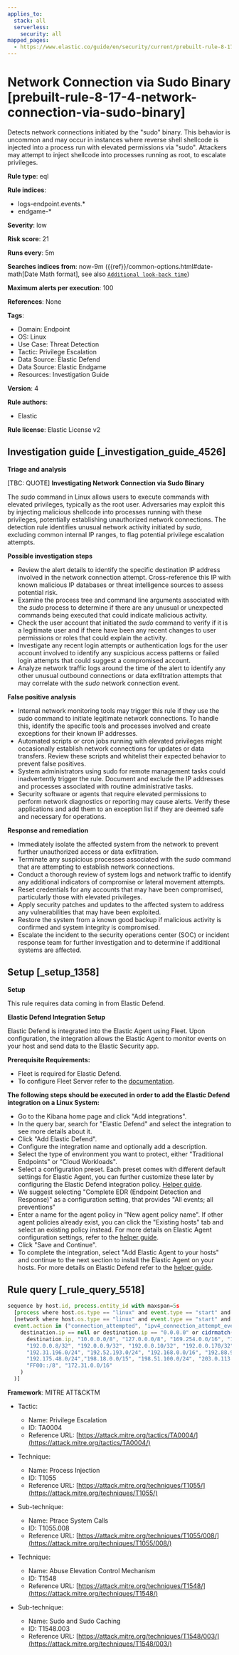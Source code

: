 ```yaml
---
applies_to:
  stack: all
  serverless:
    security: all
mapped_pages:
  - https://www.elastic.co/guide/en/security/current/prebuilt-rule-8-17-4-network-connection-via-sudo-binary.html
---
```


# Network Connection via Sudo Binary [prebuilt-rule-8-17-4-network-connection-via-sudo-binary]

Detects network connections initiated by the "sudo" binary. This behavior is uncommon and may occur in instances where reverse shell shellcode is injected into a process run with elevated permissions via "sudo". Attackers may attempt to inject shellcode into processes running as root, to escalate privileges.

**Rule type**: eql

**Rule indices**:

* logs-endpoint.events.*
* endgame-*

**Severity**: low

**Risk score**: 21

**Runs every**: 5m

**Searches indices from**: now-9m ({{ref}}/common-options.html#date-math[Date Math format], see also [`Additional look-back time`](docs-content://solutions/security/detect-and-alert/create-detection-rule.md#rule-schedule))

**Maximum alerts per execution**: 100

**References**: None

**Tags**:

* Domain: Endpoint
* OS: Linux
* Use Case: Threat Detection
* Tactic: Privilege Escalation
* Data Source: Elastic Defend
* Data Source: Elastic Endgame
* Resources: Investigation Guide

**Version**: 4

**Rule authors**:

* Elastic

**Rule license**: Elastic License v2

## Investigation guide [_investigation_guide_4526]

**Triage and analysis**

[TBC: QUOTE]
**Investigating Network Connection via Sudo Binary**

The *sudo* command in Linux allows users to execute commands with elevated privileges, typically as the root user. Adversaries may exploit this by injecting malicious shellcode into processes running with these privileges, potentially establishing unauthorized network connections. The detection rule identifies unusual network activity initiated by *sudo*, excluding common internal IP ranges, to flag potential privilege escalation attempts.

**Possible investigation steps**

* Review the alert details to identify the specific destination IP address involved in the network connection attempt. Cross-reference this IP with known malicious IP databases or threat intelligence sources to assess potential risk.
* Examine the process tree and command line arguments associated with the *sudo* process to determine if there are any unusual or unexpected commands being executed that could indicate malicious activity.
* Check the user account that initiated the *sudo* command to verify if it is a legitimate user and if there have been any recent changes to user permissions or roles that could explain the activity.
* Investigate any recent login attempts or authentication logs for the user account involved to identify any suspicious access patterns or failed login attempts that could suggest a compromised account.
* Analyze network traffic logs around the time of the alert to identify any other unusual outbound connections or data exfiltration attempts that may correlate with the *sudo* network connection event.

**False positive analysis**

* Internal network monitoring tools may trigger this rule if they use the sudo command to initiate legitimate network connections. To handle this, identify the specific tools and processes involved and create exceptions for their known IP addresses.
* Automated scripts or cron jobs running with elevated privileges might occasionally establish network connections for updates or data transfers. Review these scripts and whitelist their expected behavior to prevent false positives.
* System administrators using sudo for remote management tasks could inadvertently trigger the rule. Document and exclude the IP addresses and processes associated with routine administrative tasks.
* Security software or agents that require elevated permissions to perform network diagnostics or reporting may cause alerts. Verify these applications and add them to an exception list if they are deemed safe and necessary for operations.

**Response and remediation**

* Immediately isolate the affected system from the network to prevent further unauthorized access or data exfiltration.
* Terminate any suspicious processes associated with the *sudo* command that are attempting to establish network connections.
* Conduct a thorough review of system logs and network traffic to identify any additional indicators of compromise or lateral movement attempts.
* Reset credentials for any accounts that may have been compromised, particularly those with elevated privileges.
* Apply security patches and updates to the affected system to address any vulnerabilities that may have been exploited.
* Restore the system from a known good backup if malicious activity is confirmed and system integrity is compromised.
* Escalate the incident to the security operations center (SOC) or incident response team for further investigation and to determine if additional systems are affected.


## Setup [_setup_1358]

**Setup**

This rule requires data coming in from Elastic Defend.

**Elastic Defend Integration Setup**

Elastic Defend is integrated into the Elastic Agent using Fleet. Upon configuration, the integration allows the Elastic Agent to monitor events on your host and send data to the Elastic Security app.

**Prerequisite Requirements:**

* Fleet is required for Elastic Defend.
* To configure Fleet Server refer to the [documentation](docs-content://reference/ingestion-tools/fleet/fleet-server.md).

**The following steps should be executed in order to add the Elastic Defend integration on a Linux System:**

* Go to the Kibana home page and click "Add integrations".
* In the query bar, search for "Elastic Defend" and select the integration to see more details about it.
* Click "Add Elastic Defend".
* Configure the integration name and optionally add a description.
* Select the type of environment you want to protect, either "Traditional Endpoints" or "Cloud Workloads".
* Select a configuration preset. Each preset comes with different default settings for Elastic Agent, you can further customize these later by configuring the Elastic Defend integration policy. [Helper guide](docs-content://solutions/security/configure-elastic-defend/configure-an-integration-policy-for-elastic-defend.md).
* We suggest selecting "Complete EDR (Endpoint Detection and Response)" as a configuration setting, that provides "All events; all preventions"
* Enter a name for the agent policy in "New agent policy name". If other agent policies already exist, you can click the "Existing hosts" tab and select an existing policy instead. For more details on Elastic Agent configuration settings, refer to the [helper guide](docs-content://reference/ingestion-tools/fleet/agent-policy.md).
* Click "Save and Continue".
* To complete the integration, select "Add Elastic Agent to your hosts" and continue to the next section to install the Elastic Agent on your hosts. For more details on Elastic Defend refer to the [helper guide](docs-content://solutions/security/configure-elastic-defend/install-elastic-defend.md).


## Rule query [_rule_query_5518]

```js
sequence by host.id, process.entity_id with maxspan=5s
  [process where host.os.type == "linux" and event.type == "start" and event.action == "exec"]
  [network where host.os.type == "linux" and event.type == "start" and
  event.action in ("connection_attempted", "ipv4_connection_attempt_event") and process.name == "sudo" and not (
    destination.ip == null or destination.ip == "0.0.0.0" or cidrmatch(
      destination.ip, "10.0.0.0/8", "127.0.0.0/8", "169.254.0.0/16", "172.16.0.0/12", "192.0.0.0/24", "192.0.0.0/29",
      "192.0.0.8/32", "192.0.0.9/32", "192.0.0.10/32", "192.0.0.170/32", "192.0.0.171/32", "192.0.2.0/24",
      "192.31.196.0/24", "192.52.193.0/24", "192.168.0.0/16", "192.88.99.0/24", "224.0.0.0/4", "100.64.0.0/10",
      "192.175.48.0/24","198.18.0.0/15", "198.51.100.0/24", "203.0.113.0/24", "240.0.0.0/4", "::1", "FE80::/10",
      "FF00::/8", "172.31.0.0/16"
    )
  )]
```

**Framework**: MITRE ATT&CKTM

* Tactic:

    * Name: Privilege Escalation
    * ID: TA0004
    * Reference URL: [https://attack.mitre.org/tactics/TA0004/](https://attack.mitre.org/tactics/TA0004/)

* Technique:

    * Name: Process Injection
    * ID: T1055
    * Reference URL: [https://attack.mitre.org/techniques/T1055/](https://attack.mitre.org/techniques/T1055/)

* Sub-technique:

    * Name: Ptrace System Calls
    * ID: T1055.008
    * Reference URL: [https://attack.mitre.org/techniques/T1055/008/](https://attack.mitre.org/techniques/T1055/008/)

* Technique:

    * Name: Abuse Elevation Control Mechanism
    * ID: T1548
    * Reference URL: [https://attack.mitre.org/techniques/T1548/](https://attack.mitre.org/techniques/T1548/)

* Sub-technique:

    * Name: Sudo and Sudo Caching
    * ID: T1548.003
    * Reference URL: [https://attack.mitre.org/techniques/T1548/003/](https://attack.mitre.org/techniques/T1548/003/)



